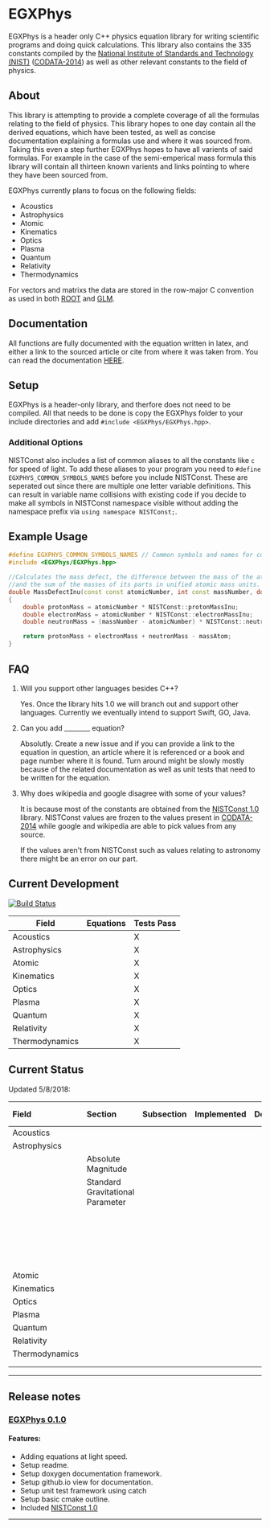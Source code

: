 # EGXPhys
EGXPhys is a header only C++ physics equation library for writing scientific programs and doing quick calculations. This library also contains the 335 constants compiled by the [National Institute of Standards and Technology (NIST)](https://www.nist.gov/) ([CODATA-2014](https://dx.doi.org/10.1063/1.4954402)) as well as other relevant constants to the field of physics. 

## About

This library is attempting to provide a complete coverage of all the formulas relating to the field of physics. This library hopes to one day contain all the derived equations, which have been tested, as well as concise documentation explaining a formulas use and where it was sourced from. Taking this even a step further EGXPhys hopes to have all varients of said formulas. For example in the case of the semi-emperical mass formula this library will contain all thirteen known varients and links pointing to where they have been sourced from.

EGXPhys currently plans to focus on the following fields:
* Acoustics
* Astrophysics
* Atomic
* Kinematics
* Optics
* Plasma
* Quantum
* Relativity
* Thermodynamics

For vectors and matrixs the data are stored in the row-major C convention as used in both [ROOT](https://root.cern.ch/) and [GLM](https://github.com/g-truc/glm). 

## Documentation

All functions are fully documented with the equation written in latex, and either a link to the sourced article or cite from where it was taken from. You can read the documentation [HERE](https://metex.github.io/EGXPhys/html/modules.html).

## Setup

EGXPhys is a header-only library, and therfore does not need to be compiled. All that needs to be done is copy the EGXPhys folder to your include directories and add `#include <EGXPhys/EGXPhys.hpp>`. 

### Additional Options

NISTConst also includes a list of common aliases to all the constants like `c` for speed of light. To add these aliases to your program you need to `#define EGXPHYS_COMMON_SYMBOLS_NAMES` before you include NISTConst. These are seperated out since there are multiple one letter variable definitions. This can result in variable name collisions with existing code if you decide to make all symbols in NISTConst namespace visible without adding the namespace prefix via `using namespace NISTConst;`.

## Example Usage

```cpp
#define EGXPHYS_COMMON_SYMBOLS_NAMES // Common symbols and names for constants.
#include <EGXPhys/EGXPhys.hpp>

//Calculates the mass defect, the difference between the mass of the atom 
//and the sum of the masses of its parts in unified atomic mass units.
double MassDefectInu(const const atomicNumber, int const massNumber, double massAtom)
{
	double protonMass = atomicNumber * NISTConst::protonMassInu;
	double electronMass = atomicNumber * NISTConst::electronMassInu;
	double neutronMass = (massNumber - atomicNumber) * NISTConst::neutronMassInu;

	return protonMass + electronMass + neutronMass - massAtom;	
}
```

## FAQ

1. Will you support other languages besides C++?

   Yes. Once the library hits 1.0 we will branch out and support other languages. Currently we eventually intend to support Swift, GO, Java.

2. Can you add ________ equation?

   Absolutly. Create a new issue and if you can provide a link to the equation in question, an article where it is referenced or a book and page number where it is found. Turn around might be slowly mostly because of the related documentation as well as unit tests that need to be written for the equation.  

3. Why does wikipedia and google disagree with some of your values?

   It is because most of the constants are obtained from the [NISTConst 1.0](https://github.com/Metex/NISTConst/) library. NISTConst values are frozen to the values present in [CODATA-2014](https://dx.doi.org/10.1063/1.4954402) while google and wikipedia are able to pick values from any source.

   If the values aren't from NISTConst such as values relating to astronomy there might be an error on our part.

## Current Development

[![Build Status](https://travis-ci.org/Metex/EGXPhys.svg?branch=master)](https://travis-ci.org/Metex/EGXPhys)

Field | Equations | Tests Pass 
------------ | ------------- | -------------
Acoustics | | X
Astrophysics | | X
Atomic| | X
Kinematics | | X
Optics | | X
Plasma | | X
Quantum | | X
Relativity | | X
Thermodynamics | | X


## Current Status

Updated 5/8/2018:

| Field									| Section 																| Subsection 															| Implemented 	| Documented		| Unit Test 		| Test Passed 		| Imp Review 		| Doc Review			|
|:--- 									| :--- 																		| :---																		| :---:						| :---:				 		| :---:				| :---:						| :---:						| :---:						|
| Acoustics							| 																				| 																				| 								| 				 				|						| 								| 								|								|
| Astrophysics					| 																				| 																				| 								| 				 				|						| 								| 								|								|
|											| Absolute Magnitude											| 																				| 								| 				 				|						| 								| 								|								|
|											| Standard Gravitational Parameter					| 																				| 								| 				 				|						| 								| 								|								|
|											| 																				| 																				| 								| 				 				|						| 								| 								|								|
|											| 																				| 																				| 								| 				 				|						| 								| 								|								|
|											| 																				| 																				| 								| 				 				|						| 								| 								|								|
|											| 																				| 																				| 								| 				 				|						| 								| 								|								|
|											| 																				| 																				| 								| 				 				|						| 								| 								|								|
|											| 																				| 																				| 								| 				 				|						| 								| 								|								|
|											| 																				| 																				| 								| 				 				|						| 								| 								|								|
|											| 																				| 																				| 								| 				 				|						| 								| 								|								|
|											| 																				| 																				| 								| 				 				|						| 								| 								|								|
|											| 																				| 																				| 								| 				 				|						| 								| 								|								|
|											| 																				| 																				| 								| 				 				|						| 								| 								|								|
|											| 																				| 																				| 								| 				 				|						| 								| 								|								|
|											| 																				| 																				| 								| 				 				|						| 								| 								|								|
|											| 																				| 																				| 								| 				 				|						| 								| 								|								|
|											| 																				| 																				| 								| 				 				|						| 								| 								|								|
|											| 																				| 																				| 								| 				 				|						| 								| 								|								|
|											| 																				| 																				| 								| 				 				|						| 								| 								|								|
|											| 																				| 																				| 								| 				 				|						| 								| 								|								|
|											| 																				| 																				| 								| 				 				|						| 								| 								|								|
|											| 																				| 																				| 								| 				 				|						| 								| 								|								|
| Atomic								| 										| 										| 								| 				 				|						| 								| 								|								|
| Kinematics						| 										| 										| 								| 				 				|						| 								| 								|								|
| Optics								| 										| 										| 								| 				 				|						| 								| 								|								|
| Plasma								| 										| 										| 								| 				 				|						| 								| 								|								|
| Quantum						| 										| 										| 								| 				 				|						| 								| 								|								|
| Relativity							| 										| 										| 								| 				 				|						| 								| 								|								|
| Thermodynamics			| 										| 										| 								| 				 				|						| 								| 								|								|
|											| 										| 										| 								| 				 				|						| 								| 								|								|
|											| 										| 										| 								| 				 				|						| 								| 								|								|


---
## Release notes

### [EGXPhys 0.1.0](https://github.com/Metex/EGXPhys/releases/latest)
#### Features:
- Adding equations at light speed.
- Setup readme.
- Setup doxygen documentation framework.
- Setup github.io view for documentation.
- Setup unit test framework using catch
- Setup basic cmake outline.
- Included [NISTConst 1.0](https://github.com/Metex/NISTConst/)
 
---



